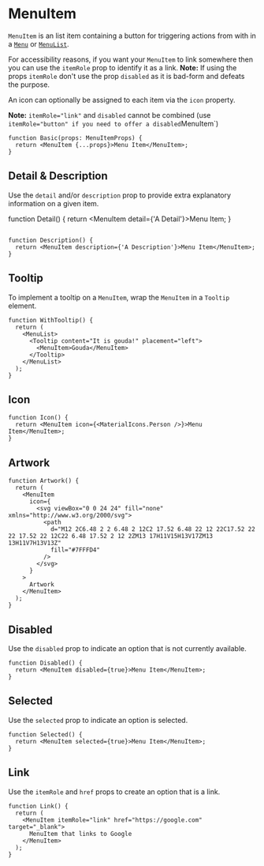 # MenuItem

`MenuItem` is an list item containing a button for triggering actions from with in a [`Menu`](menu) or [`MenuList`](menulist).

For accessibility reasons, if you want your `MenuItem` to link somewhere then you can use the `itemRole` prop to identify it as a link.
**Note:** If using the props `itemRole` don't use the prop `disabled` as it is bad-form and defeats the purpose.

An icon can optionally be assigned to each item via the `icon` property.

**Note:** `itemRole="link"` and `disabled` cannot be combined (use `itemRole="button" if you need to offer a disabled`MenuItem`)

```tsx
function Basic(props: MenuItemProps) {
  return <MenuItem {...props}>Menu Item</MenuItem>;
}
```

## Detail & Description

Use the `detail` and/or `description` prop to provide extra explanatory information on a given item.

function Detail() {
return <MenuItem detail={'A Detail'}>Menu Item</MenuItem>;
}

```tsx

```

```tsx
function Description() {
  return <MenuItem description={'A Description'}>Menu Item</MenuItem>;
}
```

## Tooltip

To implement a tooltip on a `MenuItem`, wrap the `MenuItem` in a `Tooltip` element.

```tsx
function WithTooltip() {
  return (
    <MenuList>
      <Tooltip content="It is gouda!" placement="left">
        <MenuItem>Gouda</MenuItem>
      </Tooltip>
    </MenuList>
  );
}
```

## Icon

```tsx
function Icon() {
  return <MenuItem icon={<MaterialIcons.Person />}>Menu Item</MenuItem>;
}
```

## Artwork

```tsx
function Artwork() {
  return (
    <MenuItem
      icon={
        <svg viewBox="0 0 24 24" fill="none" xmlns="http://www.w3.org/2000/svg">
          <path
            d="M12 2C6.48 2 2 6.48 2 12C2 17.52 6.48 22 12 22C17.52 22 22 17.52 22 12C22 6.48 17.52 2 12 2ZM13 17H11V15H13V17ZM13 13H11V7H13V13Z"
            fill="#7FFFD4"
          />
        </svg>
      }
    >
      Artwork
    </MenuItem>
  );
}
```

## Disabled

Use the `disabled` prop to indicate an option that is not currently available.

```tsx
function Disabled() {
  return <MenuItem disabled={true}>Menu Item</MenuItem>;
}
```

## Selected

Use the `selected` prop to indicate an option is selected.

```tsx
function Selected() {
  return <MenuItem selected={true}>Menu Item</MenuItem>;
}
```

## Link

Use the `itemRole` and `href` props to create an option that is a link.

```tsx
function Link() {
  return (
    <MenuItem itemRole="link" href="https://google.com" target="_blank">
      MenuItem that links to Google
    </MenuItem>
  );
}
```
